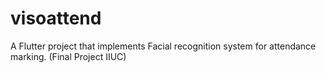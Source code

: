 # visoattend
A Flutter project that implements Facial recognition system for attendance marking. (Final Project IIUC)
